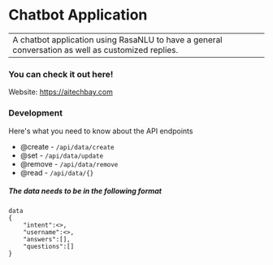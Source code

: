 # Chatbot Application
<table>
<tr>
<td>
   A chatbot application using RasaNLU to have a general conversation as well as customized replies.
</table>
</tr>
</td>

### You can check it out here!

Website: https://aitechbay.com

### Development
Here's what you need to know about the API endpoints

 - @create - `/api/data/create`
 - @set - `/api/data/update`
 - @remove - `/api/data/remove`
 - @read - `/api/data/{}`

##### The data needs to be in the following format

```
data
{
	"intent":<>,
	"username":<>,
	"answers":[],
	"questions":[]
}
```

